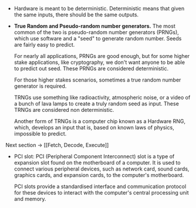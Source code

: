 - Hardware is meant to be deterministic.
  Deterministic means that given the same inputs, there should be  the same outputs.

- **True Random and Pseudo-random number generators.**
  The most common of the two is pseudo-random number generators (PRNGs), which use software and a "seed" to generate random number. Seeds are fairly easy to predict.
  
  For nearly all applications, PRNGs are good enough, but for some higher stake applications, like cryptography, we don't want anyone to be able to predict out seed. These PRNGs are considered deterministic.
  
  For those higher stakes scenarios, sometimes a true random number generator is required.
  
  TRNGs use something like radioactivity, atmospheric noise, or a video of a bunch of lava lamps to create a truly random seed as input. These TRNGs are considered non deterministic.
  
  Another form of TRNGs is a computer chip known as a Hardware RNG, which, develops an input that is, based on known laws of physics, impossible to predict.

Next section -> [[Fetch, Decode, Execute]]


- PCI slot:
  PCI (Peripheral Component Interconnect) slot is a type of expansion slot found on the motherboard of a computer. It is used to connect various peripheral devices, such as network card, sound cards, graphics cards, and expansion cards, to the computer's motherboard.
  
  PCI slots provide a standardised interface and communication protocol for these devices to interact with the computer's central processing unit and memory.